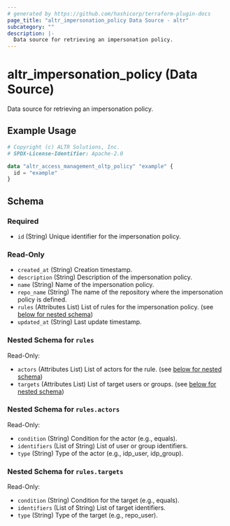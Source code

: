 ```yaml
---
# generated by https://github.com/hashicorp/terraform-plugin-docs
page_title: "altr_impersonation_policy Data Source - altr"
subcategory: ""
description: |-
  Data source for retrieving an impersonation policy.
---
```


# altr_impersonation_policy (Data Source)

Data source for retrieving an impersonation policy.

## Example Usage

```terraform
# Copyright (c) ALTR Solutions, Inc.
# SPDX-License-Identifier: Apache-2.0

data "altr_access_management_oltp_policy" "example" {
  id = "example"
}
```

<!-- schema generated by tfplugindocs -->
## Schema

### Required

- `id` (String) Unique identifier for the impersonation policy.

### Read-Only

- `created_at` (String) Creation timestamp.
- `description` (String) Description of the impersonation policy.
- `name` (String) Name of the impersonation policy.
- `repo_name` (String) The name of the repository where the impersonation policy is defined.
- `rules` (Attributes List) List of rules for the impersonation policy. (see [below for nested schema](#nestedatt--rules))
- `updated_at` (String) Last update timestamp.

<a id="nestedatt--rules"></a>
### Nested Schema for `rules`

Read-Only:

- `actors` (Attributes List) List of actors for the rule. (see [below for nested schema](#nestedatt--rules--actors))
- `targets` (Attributes List) List of target users or groups. (see [below for nested schema](#nestedatt--rules--targets))

<a id="nestedatt--rules--actors"></a>
### Nested Schema for `rules.actors`

Read-Only:

- `condition` (String) Condition for the actor (e.g., equals).
- `identifiers` (List of String) List of user or group identifiers.
- `type` (String) Type of the actor (e.g., idp_user, idp_group).


<a id="nestedatt--rules--targets"></a>
### Nested Schema for `rules.targets`

Read-Only:

- `condition` (String) Condition for the target (e.g., equals).
- `identifiers` (List of String) List of target identifiers.
- `type` (String) Type of the target (e.g., repo_user).
